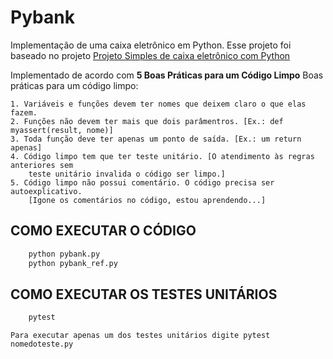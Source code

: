 # Pybank
Implementação de uma caixa eletrônico em Python. Esse projeto foi baseado no projeto [Projeto Simples de caixa eletrônico com Python](https://github.com/giovannamascarenhas/Projeto-simples-de-Caixa-Eletr-nico-com-Python)

Implementado de acordo com **5 Boas Práticas para um Código Limpo**
    Boas práticas para um código limpo:

    1. Variáveis e funções devem ter nomes que deixem claro o que elas fazem.
    2. Funções não devem ter mais que dois parâmentros. [Ex.: def myassert(result, nome)]
    3. Toda função deve ter apenas um ponto de saída. [Ex.: um return apenas]
    4. Código limpo tem que ter teste unitário. [O atendimento às regras anteriores sem 
        teste unitário invalida o código ser limpo.]
    5. Código limpo não possui comentário. O código precisa ser autoexplicativo. 
        [Igone os comentários no código, estou aprendendo...]


## COMO EXECUTAR O CÓDIGO
```sh
    python pybank.py
    python pybank_ref.py
```

## COMO EXECUTAR OS TESTES UNITÁRIOS
```sh
    pytest
```
    Para executar apenas um dos testes unitários digite pytest nomedoteste.py
